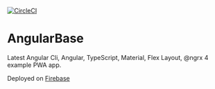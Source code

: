 [![CircleCI](https://circleci.com/gh/attilacsanyi/angular-base/tree/master.svg?style=svg)](https://circleci.com/gh/attilacsanyi/angular-base/tree/master)
# AngularBase

Latest Angular Cli, Angular, TypeScript, Material, Flex Layout, @ngrx 4 example PWA app.

Deployed on [Firebase](https://ac-angular-base.firebaseapp.com) 
